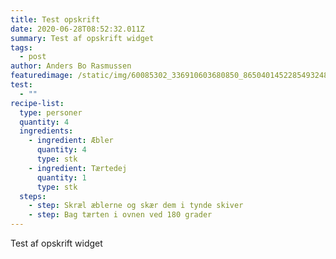```yaml
---
title: Test opskrift
date: 2020-06-28T08:52:32.011Z
summary: Test af opskrift widget
tags:
  - post
author: Anders Bo Rasmussen
featuredimage: /static/img/60085302_336910603680850_8650401452285493248_n.jpg
test:
  - ""
recipe-list:
  type: personer
  quantity: 4
  ingredients:
    - ingredient: Æbler
      quantity: 4
      type: stk
    - ingredient: Tærtedej
      quantity: 1
      type: stk
  steps:
    - step: Skræl æblerne og skær dem i tynde skiver
    - step: Bag tærten i ovnen ved 180 grader
---
```

Test af opskrift widget